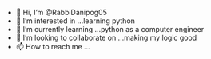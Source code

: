 - 👋 Hi, I’m @RabbiDanipog05
- 👀 I’m interested in ...learning python 
- 🌱 I’m currently learning ...python as a computer engineer
- 💞️ I’m looking to collaborate on ...making my logic good
- 📫 How to reach me ...

<!---
RabbiDanipog05/RabbiDanipog05 is a ✨ special ✨ repository because its `README.md` (this file) appears on your GitHub profile.
You can click the Preview link to take a look at your changes.
--->
